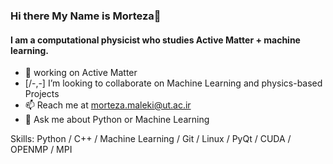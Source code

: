 ### Hi there My Name is Morteza👋
#### I am a computational physicist who studies **Active Matter** + **machine learning**.
- 🔭 working on Active Matter
- [/-,-\] I’m looking to collaborate on Machine Learning and physics-based Projects
- 📫 Reach me at morteza.maleki@ut.ac.ir
- 💬 Ask me about Python or Machine Learning

Skills: Python / C++ / Machine Learning / Git / Linux / PyQt / CUDA / OPENMP / MPI

